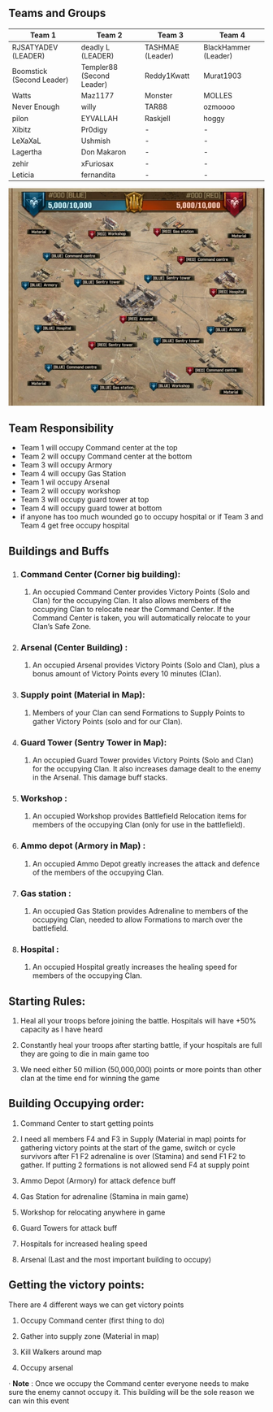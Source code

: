 ## **Teams and Groups**
| Team 1 | Team 2 | Team 3 | Team 4 |
| ------------ | ------------ | ------------ | ------------ |
| RJSATYADEV (LEADER) | deadly L (LEADER) | TASHMAE (Leader) | BlackHammer (Leader) |
| Boomstick (Second Leader) | Templer88 (Second Leader) | Reddy1Kwatt | Murat1903 |
| Watts | Maz1177 | Monster | MOLLES |
| Never Enough | willy | TAR88 | ozmoooo |
| pilon | EYVALLAH | Raskjell | hoggy |
| Xibitz | Pr0digy | - | - |
| LeXaXaL | Ushmish | - | - |
| Lagertha | Don Makaron | - | - |
| zehir | xFuriosax | - | - |
| Leticia | fernandita | - | - |

![BattleField](Battlefield.jpg)

## Team Responsibility
- Team 1 will occupy Command center at the top
- Team 2 will occupy Command center at the bottom
- Team 3 will occupy Armory
- Team 4 will occupy Gas Station
- Team 1 wil occupy Arsenal
- Team 2 will occupy workshop
- Team 3 will occupy guard tower at top
- Team 4 will occupy guard tower at bottom
- if anyone has too much wounded go to occupy hospital or if Team 3 and Team 4 get free occupy hospital

## **Buildings and Buffs**

1.  ### **Command Center (Corner big building):**

    1.  An occupied Command Center provides Victory Points (Solo and Clan) for the occupying Clan. It also allows members of the occupying Clan to relocate near the Command Center. If the Command Center is taken, you will automatically relocate to your Clan’s Safe Zone.

2.  ### **Arsenal (Center Building) :**

    1.  An occupied Arsenal provides Victory Points (Solo and Clan), plus a bonus amount of Victory Points every 10 minutes (Clan).

3.  ### **Supply point (Material in Map):**

    1.  Members of your Clan can send Formations to Supply Points to gather Victory Points (solo and for our Clan).

4.  ### **Guard Tower (Sentry Tower in Map):**

    1.  An occupied Guard Tower provides Victory Points (Solo and Clan) for the occupying Clan. It also increases damage dealt to the enemy in the Arsenal. This damage buff stacks.

5.  ### **Workshop :**

    1.  An occupied Workshop provides Battlefield Relocation items for members of the occupying Clan (only for use in the battlefield).

6.  ### **Ammo depot (Armory in Map) :**

    1.  An occupied Ammo Depot greatly increases the attack and defence of the members of the occupying Clan.

7.  ### **Gas station :**

    1.  An occupied Gas Station provides Adrenaline to members of the occupying Clan, needed to allow Formations to march over the battlefield.

8.  ### **Hospital :**

    1.  An occupied Hospital greatly increases the healing speed for members of the occupying Clan.

##  **Starting Rules:**

1.  Heal all your troops before joining the battle. Hospitals will have +50% capacity as I have heard

2.  Constantly heal your troops after starting battle, if your hospitals are full they are going to die in main game too

3.  We need either 50 million (50,000,000) points or more points than other clan at the time end for winning the game

## **Building Occupying order:**

1.  Command Center to start getting points

2.  I need all members F4 and F3 in Supply (Material in map) points for gathering victory points at the start of the game, switch or cycle survivors after F1 F2 adrenaline is over (Stamina) and send F1 F2 to gather. If putting 2 formations is not allowed send F4 at supply point

3.  Ammo Depot (Armory) for attack defence buff

4.  Gas Station for adrenaline (Stamina in main game)

5.  Workshop for relocating anywhere in game

6.  Guard Towers for attack buff

7.  Hospitals for increased healing speed

8.  Arsenal (Last and the most important building to occupy)



## **Getting the victory points:**

There are 4 different ways we can get victory points

1.  Occupy Command center (first thing to do)

2.  Gather into supply zone (Material in map)

3.  Kill Walkers around map

4.  Occupy arsenal

· **Note** : Once we occupy the Command center everyone needs to make sure the enemy cannot occupy it. This building will be the sole reason we can win this event
